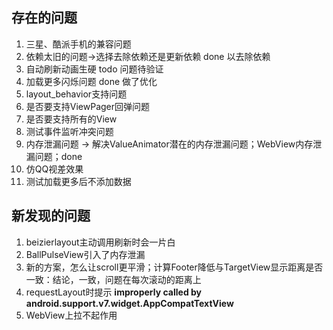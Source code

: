## 存在的问题
1. 三星、酷派手机的兼容问题
2. 依赖太旧的问题->选择去除依赖还是更新依赖  done 以去除依赖
3. 自动刷新动画生硬  todo 问题待验证
4. 加载更多闪烁问题 done 做了优化
5. layout_behavior支持问题
6. 是否要支持ViewPager回弹问题
7. 是否要支持所有的View
8. 测试事件监听冲突问题
9. 内存泄漏问题  -> 解决ValueAnimator潜在的内存泄漏问题；WebView内存泄漏问题；done
10. 仿QQ视差效果
11. 测试加载更多后不添加数据

## 新发现的问题
1. beizierlayout主动调用刷新时会一片白
2. BallPulseView引入了内存泄漏
3. 新的方案，怎么让scroll更平滑；计算Footer降低与TargetView显示距离是否一致：结论，一致，问题在每次滚动的距离上
4. requestLayout时提示 **improperly called by android.support.v7.widget.AppCompatTextView**
5. WebView上拉不起作用


